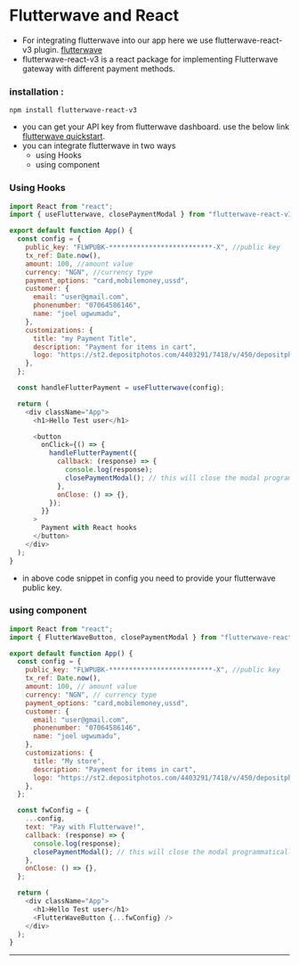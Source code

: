 # Flutterwave and React

- For integrating flutterwave into our app here we use flutterwave-react-v3 plugin.
  [flutterwave](https://www.npmjs.com/package/flutterwave-react-v3)
- flutterwave-react-v3 is a react package for implementing Flutterwave gateway with different payment methods.

### installation :

```
npm install flutterwave-react-v3
```

- you can get your API key from flutterwave dashboard.
  use the below link [flutterwave quickstart](https://developer.flutterwave.com/docs/quickstart).
- you can integrate flutterwave in two ways
  - using Hooks
  - using component

### Using Hooks

```javascript
import React from "react";
import { useFlutterwave, closePaymentModal } from "flutterwave-react-v3";

export default function App() {
  const config = {
    public_key: "FLWPUBK-**************************-X", //public key
    tx_ref: Date.now(),
    amount: 100, //amount value
    currency: "NGN", //currency type
    payment_options: "card,mobilemoney,ussd",
    customer: {
      email: "user@gmail.com",
      phonenumber: "07064586146",
      name: "joel ugwumadu",
    },
    customizations: {
      title: "my Payment Title",
      description: "Payment for items in cart",
      logo: "https://st2.depositphotos.com/4403291/7418/v/450/depositphotos_74189661-stock-illustration-online-shop-log.jpg",
    },
  };

  const handleFlutterPayment = useFlutterwave(config);

  return (
    <div className="App">
      <h1>Hello Test user</h1>

      <button
        onClick={() => {
          handleFlutterPayment({
            callback: (response) => {
              console.log(response);
              closePaymentModal(); // this will close the modal programmatically
            },
            onClose: () => {},
          });
        }}
      >
        Payment with React hooks
      </button>
    </div>
  );
}
```

- in above code snippet in config you need to provide your flutterwave public key.

### using component

```javascript
import React from "react";
import { FlutterWaveButton, closePaymentModal } from "flutterwave-react-v3";

export default function App() {
  const config = {
    public_key: "FLWPUBK-**************************-X", //public key
    tx_ref: Date.now(),
    amount: 100, // amount value
    currency: "NGN", // currency type
    payment_options: "card,mobilemoney,ussd",
    customer: {
      email: "user@gmail.com",
      phonenumber: "07064586146",
      name: "joel ugwumadu",
    },
    customizations: {
      title: "My store",
      description: "Payment for items in cart",
      logo: "https://st2.depositphotos.com/4403291/7418/v/450/depositphotos_74189661-stock-illustration-online-shop-log.jpg",
    },
  };

  const fwConfig = {
    ...config,
    text: "Pay with Flutterwave!",
    callback: (response) => {
      console.log(response);
      closePaymentModal(); // this will close the modal programmatically
    },
    onClose: () => {},
  };

  return (
    <div className="App">
      <h1>Hello Test user</h1>
      <FlutterWaveButton {...fwConfig} />
    </div>
  );
}
```

---
